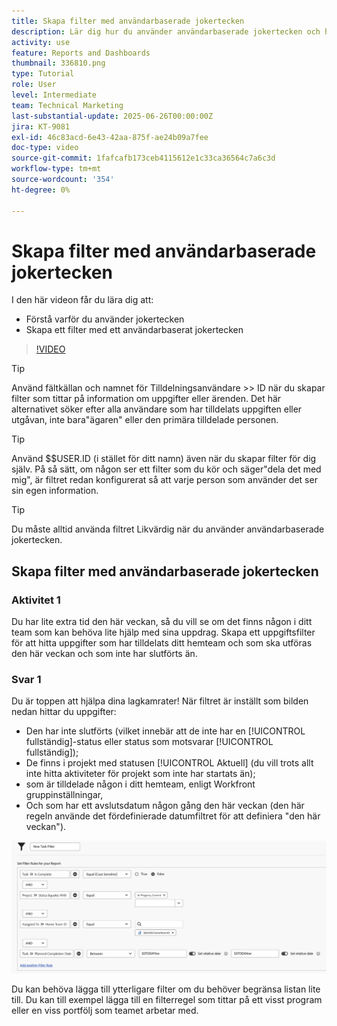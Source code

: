 ```yaml
---
title: Skapa filter med användarbaserade jokertecken
description: Lär dig hur du använder användarbaserade jokertecken och hur du skapar ett filter baserat på den inloggade användaren.
activity: use
feature: Reports and Dashboards
thumbnail: 336810.png
type: Tutorial
role: User
level: Intermediate
team: Technical Marketing
last-substantial-update: 2025-06-26T00:00:00Z
jira: KT-9081
exl-id: 46c83acd-6e43-42aa-875f-ae24b09a7fee
doc-type: video
source-git-commit: 1fafcafb173ceb4115612e1c33ca36564c7a6c3d
workflow-type: tm+mt
source-wordcount: '354'
ht-degree: 0%

---
```


# Skapa filter med användarbaserade jokertecken

I den här videon får du lära dig att:

* Förstå varför du använder jokertecken
* Skapa ett filter med ett användarbaserat jokertecken

>[!VIDEO](https://video.tv.adobe.com/v/336810/?quality=12&learn=on)

>[!TIP]
>
>Använd fältkällan och namnet för Tilldelningsanvändare >> ID när du skapar filter som tittar på information om uppgifter eller ärenden.  Det här alternativet söker efter alla användare som har tilldelats uppgiften eller utgåvan, inte bara&quot;ägaren&quot; eller den primära tilldelade personen.

>[!TIP]
>
>Använd $$USER.ID (i stället för ditt namn) även när du skapar filter för dig själv. På så sätt, om någon ser ett filter som du kör och säger&quot;dela det med mig&quot;, är filtret redan konfigurerat så att varje person som använder det ser sin egen information.

>[!TIP]
>
>Du måste alltid använda filtret Likvärdig när du använder användarbaserade jokertecken.


## Skapa filter med användarbaserade jokertecken

### Aktivitet 1

Du har lite extra tid den här veckan, så du vill se om det finns någon i ditt team som kan behöva lite hjälp med sina uppdrag. Skapa ett uppgiftsfilter för att hitta uppgifter som har tilldelats ditt hemteam och som ska utföras den här veckan och som inte har slutförts än.

### Svar 1

Du är toppen att hjälpa dina lagkamrater! När filtret är inställt som bilden nedan hittar du uppgifter:

* Den har inte slutförts (vilket innebär att de inte har en [!UICONTROL fullständig]-status eller status som motsvarar [!UICONTROL fullständig]);
* De finns i projekt med statusen [!UICONTROL Aktuell] (du vill trots allt inte hitta aktiviteter för projekt som inte har startats än);
* som är tilldelade någon i ditt hemteam, enligt Workfront gruppinställningar,
* Och som har ett avslutsdatum någon gång den här veckan (den här regeln använde det fördefinierade datumfiltret för att definiera &quot;den här veckan&quot;).

![En bild av skärmen för att skapa ett aktivitetsfilter med ett användarbaserat jokertecken](assets/user-wildcard-exercise-answer.png)

Du kan behöva lägga till ytterligare filter om du behöver begränsa listan lite till. Du kan till exempel lägga till en filterregel som tittar på ett visst program eller en viss portfölj som teamet arbetar med.
